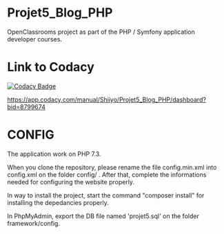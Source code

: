 # Projet5_Blog_PHP
OpenClassrooms project as part of the PHP / Symfony application developer courses.

# Link to Codacy
[![Codacy Badge](https://api.codacy.com/project/badge/Grade/d757c21ebc0b4aa29f784e136f26d57e)](https://www.codacy.com/manual/Shiiyo/Projet5_Blog_PHP?utm_source=github.com&amp;utm_medium=referral&amp;utm_content=Shiiyo/Projet5_Blog_PHP&amp;utm_campaign=Badge_Grade)

https://app.codacy.com/manual/Shiiyo/Projet5_Blog_PHP/dashboard?bid=8799674

# CONFIG
The application work on PHP 7.3.

When you clone the repository, please rename the file config.min.xml into config.xml on the folder config/ .
After that, complete the informations needed for configuring the website properly.

In way to install the project, start the command "composer install" for installing the depedancies properly.

In PhpMyAdmin, export the DB file named 'projet5.sql' on the folder framework/config.
